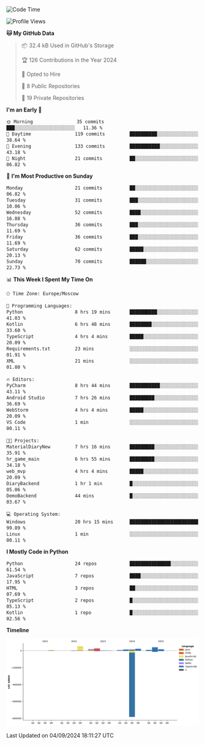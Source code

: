 <!--START_SECTION:waka-->
![Code Time](http://img.shields.io/badge/Code%20Time-506%20hrs%2028%20mins-blue)

![Profile Views](http://img.shields.io/badge/Profile%20Views-9-blue)

**🐱 My GitHub Data** 

> 📦 32.4 kB Used in GitHub's Storage 
 > 
> 🏆 126 Contributions in the Year 2024
 > 
> 💼 Opted to Hire
 > 
> 📜 8 Public Repositories 
 > 
> 🔑 19 Private Repositories 
 > 
**I'm an Early 🐤** 

```text
🌞 Morning                35 commits          ███░░░░░░░░░░░░░░░░░░░░░░   11.36 % 
🌆 Daytime                119 commits         ██████████░░░░░░░░░░░░░░░   38.64 % 
🌃 Evening                133 commits         ███████████░░░░░░░░░░░░░░   43.18 % 
🌙 Night                  21 commits          ██░░░░░░░░░░░░░░░░░░░░░░░   06.82 % 
```
📅 **I'm Most Productive on Sunday** 

```text
Monday                   21 commits          ██░░░░░░░░░░░░░░░░░░░░░░░   06.82 % 
Tuesday                  31 commits          ███░░░░░░░░░░░░░░░░░░░░░░   10.06 % 
Wednesday                52 commits          ████░░░░░░░░░░░░░░░░░░░░░   16.88 % 
Thursday                 36 commits          ███░░░░░░░░░░░░░░░░░░░░░░   11.69 % 
Friday                   36 commits          ███░░░░░░░░░░░░░░░░░░░░░░   11.69 % 
Saturday                 62 commits          █████░░░░░░░░░░░░░░░░░░░░   20.13 % 
Sunday                   70 commits          ██████░░░░░░░░░░░░░░░░░░░   22.73 % 
```


📊 **This Week I Spent My Time On** 

```text
🕑︎ Time Zone: Europe/Moscow

💬 Programming Languages: 
Python                   8 hrs 19 mins       ██████████░░░░░░░░░░░░░░░   41.03 % 
Kotlin                   6 hrs 48 mins       ████████░░░░░░░░░░░░░░░░░   33.60 % 
TypeScript               4 hrs 4 mins        █████░░░░░░░░░░░░░░░░░░░░   20.09 % 
Requirements.txt         23 mins             ░░░░░░░░░░░░░░░░░░░░░░░░░   01.91 % 
XML                      21 mins             ░░░░░░░░░░░░░░░░░░░░░░░░░   01.80 % 

🔥 Editors: 
PyCharm                  8 hrs 44 mins       ███████████░░░░░░░░░░░░░░   43.11 % 
Android Studio           7 hrs 26 mins       █████████░░░░░░░░░░░░░░░░   36.69 % 
WebStorm                 4 hrs 4 mins        █████░░░░░░░░░░░░░░░░░░░░   20.09 % 
VS Code                  1 min               ░░░░░░░░░░░░░░░░░░░░░░░░░   00.11 % 

🐱‍💻 Projects: 
MaterialDiaryNew         7 hrs 16 mins       █████████░░░░░░░░░░░░░░░░   35.91 % 
hr_game_main             6 hrs 55 mins       █████████░░░░░░░░░░░░░░░░   34.18 % 
web_mvp                  4 hrs 4 mins        █████░░░░░░░░░░░░░░░░░░░░   20.09 % 
DiaryBackend             1 hr 1 min          █░░░░░░░░░░░░░░░░░░░░░░░░   05.06 % 
DemoBackend              44 mins             █░░░░░░░░░░░░░░░░░░░░░░░░   03.67 % 

💻 Operating System: 
Windows                  20 hrs 15 mins      █████████████████████████   99.89 % 
Linux                    1 min               ░░░░░░░░░░░░░░░░░░░░░░░░░   00.11 % 
```

**I Mostly Code in Python** 

```text
Python                   24 repos            ███████████████░░░░░░░░░░   61.54 % 
JavaScript               7 repos             ████░░░░░░░░░░░░░░░░░░░░░   17.95 % 
HTML                     3 repos             ██░░░░░░░░░░░░░░░░░░░░░░░   07.69 % 
TypeScript               2 repos             █░░░░░░░░░░░░░░░░░░░░░░░░   05.13 % 
Kotlin                   1 repo              █░░░░░░░░░░░░░░░░░░░░░░░░   02.56 % 
```



**Timeline**

![Lines of Code chart](https://raw.githubusercontent.com/adlemx/adlemx/main/assets/bar_graph.png)


 Last Updated on 04/09/2024 18:11:27 UTC
<!--END_SECTION:waka-->
